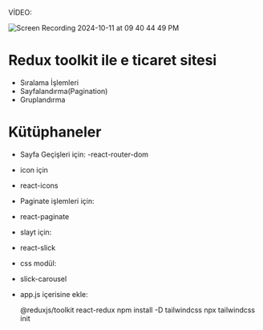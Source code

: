VİDEO:

![Screen Recording 2024-10-11 at 09 40 44 49 PM](https://github.com/user-attachments/assets/8dbe4684-908c-4014-86b0-399d3da830be)


# Redux toolkit ile e ticaret sitesi
- Sıralama İşlemleri
- Sayfalandırma(Pagination)
- Gruplandırma

# Kütüphaneler
- Sayfa Geçişleri için: 
-react-router-dom
- icon için
- react-icons
- Paginate işlemleri için:
- react-paginate
- slayt için:
- react-slick
- css modül:
- slick-carousel
- app.js içerisine ekle:
       

    @reduxjs/toolkit
    react-redux
    npm install -D tailwindcss
    npx tailwindcss init


  

